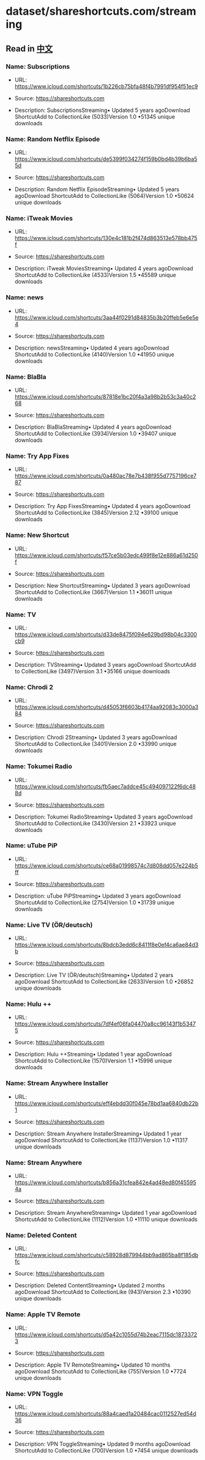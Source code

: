 # dataset/shareshortcuts.com/streaming

## Read in [中文](README_ZH.md)

### Name: Subscriptions

- URL: https://www.icloud.com/shortcuts/1b226cb75bfa48f4b7991df954f51ec9

- Source: https://shareshortcuts.com

- Description: SubscriptionsStreaming• Updated 5 years agoDownload ShortcutAdd to CollectionLike (5033)Version 1.0 •51345 unique downloads

### Name: Random Netflix Episode

- URL: https://www.icloud.com/shortcuts/de5399f034274f159b0bd4b39b6ba55d

- Source: https://shareshortcuts.com

- Description: Random Netflix EpisodeStreaming• Updated 5 years agoDownload ShortcutAdd to CollectionLike (5064)Version 1.0 •50624 unique downloads

### Name: iTweak Movies

- URL: https://www.icloud.com/shortcuts/130e4c181b2f474d863513e578bb475f

- Source: https://shareshortcuts.com

- Description: iTweak MoviesStreaming• Updated 4 years agoDownload ShortcutAdd to CollectionLike (4533)Version 1.5 •45589 unique downloads

### Name: news

- URL: https://www.icloud.com/shortcuts/3aa44f0291d84835b3b20ffeb5e6e5e4

- Source: https://shareshortcuts.com

- Description: newsStreaming• Updated 4 years agoDownload ShortcutAdd to CollectionLike (4140)Version 1.0 •41950 unique downloads

### Name: BlaBla

- URL: https://www.icloud.com/shortcuts/87818e1bc20f4a3a98b2b53c3a40c268

- Source: https://shareshortcuts.com

- Description: BlaBlaStreaming• Updated 4 years agoDownload ShortcutAdd to CollectionLike (3934)Version 1.0 •39407 unique downloads

### Name: Try App Fixes

- URL: https://www.icloud.com/shortcuts/0a480ac78e7b438f955d7757196ce787

- Source: https://shareshortcuts.com

- Description: Try App FixesStreaming• Updated 4 years agoDownload ShortcutAdd to CollectionLike (3845)Version 2.12 •39100 unique downloads

### Name: New Shortcut

- URL: https://www.icloud.com/shortcuts/f57ce5b03edc499f8e12e886a61d250f

- Source: https://shareshortcuts.com

- Description: New ShortcutStreaming• Updated 3 years agoDownload ShortcutAdd to CollectionLike (3667)Version 1.1 •36011 unique downloads

### Name: TV

- URL: https://www.icloud.com/shortcuts/d33de8475f094e629bd98b04c3300cb9

- Source: https://shareshortcuts.com

- Description: TVStreaming• Updated 3 years agoDownload ShortcutAdd to CollectionLike (3497)Version 3.1 •35166 unique downloads

### Name: Chrodi 2

- URL: https://www.icloud.com/shortcuts/d45053f6603b4174aa92083c3000a384

- Source: https://shareshortcuts.com

- Description: Chrodi 2Streaming• Updated 3 years agoDownload ShortcutAdd to CollectionLike (3401)Version 2.0 •33990 unique downloads

### Name: Tokumei Radio

- URL: https://www.icloud.com/shortcuts/fb5aec7addce45c494097122f6dc488d

- Source: https://shareshortcuts.com

- Description: Tokumei RadioStreaming• Updated 3 years agoDownload ShortcutAdd to CollectionLike (3430)Version 2.1 •33923 unique downloads

### Name: uTube PiP

- URL: https://www.icloud.com/shortcuts/ce68a01998574c7d808dd057e224b5ff

- Source: https://shareshortcuts.com

- Description: uTube PiPStreaming• Updated 3 years agoDownload ShortcutAdd to CollectionLike (2754)Version 1.0 •31739 unique downloads

### Name: Live TV (ÖR/deutsch)

- URL: https://www.icloud.com/shortcuts/8bdcb3edd6c8411f8e0ef4ca6ae84d3b

- Source: https://shareshortcuts.com

- Description: Live TV (ÖR/deutsch)Streaming• Updated 2 years agoDownload ShortcutAdd to CollectionLike (2633)Version 1.0 •26852 unique downloads

### Name: Hulu ++

- URL: https://www.icloud.com/shortcuts/7df4ef06fa04470a8cc96143f1b53475

- Source: https://shareshortcuts.com

- Description: Hulu ++Streaming• Updated 1 year agoDownload ShortcutAdd to CollectionLike (1570)Version 1.1 •15996 unique downloads

### Name: Stream Anywhere Installer

- URL: https://www.icloud.com/shortcuts/eff4ebdd30f045e78bd1aa6840db22b1

- Source: https://shareshortcuts.com

- Description: Stream Anywhere InstallerStreaming• Updated 1 year agoDownload ShortcutAdd to CollectionLike (1137)Version 1.0 •11317 unique downloads

### Name: Stream Anywhere

- URL: https://www.icloud.com/shortcuts/b856a31cfea842e4ad48ed80f455954a

- Source: https://shareshortcuts.com

- Description: Stream AnywhereStreaming• Updated 1 year agoDownload ShortcutAdd to CollectionLike (1112)Version 1.0 •11110 unique downloads

### Name: Deleted Content

- URL: https://www.icloud.com/shortcuts/c58928d879944bb9ad865ba8f185dbfc

- Source: https://shareshortcuts.com

- Description: Deleted ContentStreaming• Updated 2 months agoDownload ShortcutAdd to CollectionLike (943)Version 2.3 •10390 unique downloads

### Name: Apple TV Remote

- URL: https://www.icloud.com/shortcuts/d5a42c1055d74b2eac7115dc18733723

- Source: https://shareshortcuts.com

- Description: Apple TV RemoteStreaming• Updated 10 months agoDownload ShortcutAdd to CollectionLike (755)Version 1.0 •7724 unique downloads

### Name: VPN Toggle

- URL: https://www.icloud.com/shortcuts/88a4caed1a20484cac0112527ed54d36

- Source: https://shareshortcuts.com

- Description: VPN ToggleStreaming• Updated 9 months agoDownload ShortcutAdd to CollectionLike (700)Version 1.0 •7454 unique downloads

